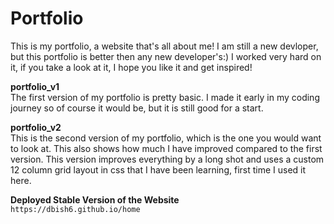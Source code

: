 # Portfolio
This is my portfolio, a website that's all about me! I am still a new devloper, but this portfolio is better then any new developer's:) I worked very hard on it, if you take a look at it, I hope you like it and get inspired!

__portfolio_v1__<br />
The first version of my portfolio is pretty basic. I made it early in my coding journey so of course it would be, but it is still good for a start. 

__portfolio_v2__<br />
This is the second version of my portfolio, which is the one you would want to look at. This also shows how much I have improved compared to the first version. This version improves everything by a long shot and uses a custom 12 column grid layout in css that I have been learning, first time I used it here.

__Deployed Stable Version of the Website__<br />
`https://dbish6.github.io/home`
